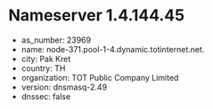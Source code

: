 # Nameserver 1.4.144.45

* as_number: 23969
* name: node-371.pool-1-4.dynamic.totinternet.net.
* city: Pak Kret
* country: TH
* organization: TOT Public Company Limited
* version: dnsmasq-2.49
* dnssec: false
